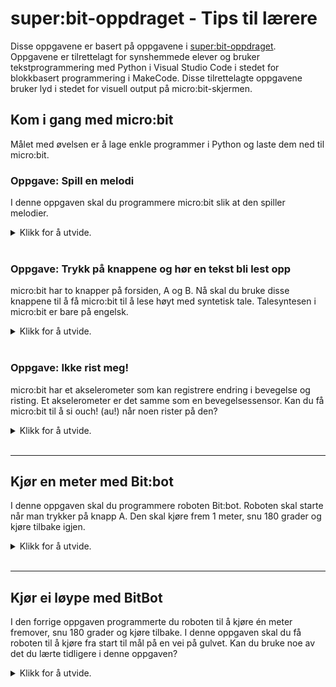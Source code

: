 # super:bit-oppdraget - Tips til lærere

Disse oppgavene er basert på oppgavene i [super:bit-oppdraget](https://www.vitensenter.no/superbit/laerer/superbit-oppdraget/). Oppgavene er tilrettelagt for synshemmede elever og bruker tekstprogrammering med Python i Visual Studio Code i stedet for blokkbasert programmering i MakeCode. Disse tilrettelagte oppgavene bruker lyd i stedet for visuell output på micro:bit-skjermen.

## Kom i gang med micro:bit

Målet med øvelsen er å lage enkle programmer i Python og laste dem ned til micro:bit. 

### Oppgave: Spill en melodi

I denne oppgaven skal du programmere micro:bit slik at den spiller melodier.

<details>
<summary>Klikk for å utvide.</summary>
&nbsp;

**NB!** Vær varsom med å bruke hodetelefoner når du bruker micro:bit med lyd (musikk eller syntetisk tale). Lydnivået kan være uforutsigbart.

**Tips 1**: Det kan være vanskelig for synshemmede elever å koble høyttalere til micro:bit. Vanligvis bruker man ledninger med krokodilleklemmer eller bananplugger til dette. I stedet går det an å bruke en enhet som består av en batteripakke, høyttaler (buzzer) og et spor der man kobler til micro:bit. Et eksempel på dette er [4tronix Music Box Mk2](https://shop.4tronix.co.uk/products/music-box-mk2). Nye modeller av micro:bit (2020) har innbygget høyttaler.

Utstyr: micro:bit, høyttalere, ledninger, Visual Studio Code.

#### Deloppgave A

Først skal du lage et program som spiller en melodi.

1. Opprett en ny fil (**Ctrl+N**).
2. Lagre filen (**Ctrl+S**). Gi filen et navn i feltet Filnavn og velg Python i feltet Filtype. (Eller skriv hele filnavnet direkte i feltet Filnavn, for eksempel melodi.py.) Alle Python-filer skal ha etternavnet .py. Da vet Visual Studio Code at du programmerer i Python.
3. Når du programmerer micro:bit, må programmet alltid starte med at du gjør micro:bit-modulene tilgjengelig for programmet ditt. Disse modulene er en slags verktøykasse med det meste du trenger for å programmere micro:bit:

```
from microbit import *
```

4. Og for at micro:bit skal kunne spille en melodi, trenger du å importere music-modulen også. Vi må skrive denne import-setningen litt annerledes enn den forrige:

```
import music
```

5. Nå skal du skrive instruksjonen som gjør at micro:bit spiller melodien Happy birthday. Legg merke til at du må skrive navnet på melodien med store bokstaver (BIRTHDAY). Happy birthday er en av omtrent 20 melodier som følger med micro:bit. La det gjerne være en blank linje mellom import-setningene og resten av programmet.

```
music.play(music.BIRTHDAY)
```

6. Lagre endringene du har gjort i programmet (**Ctrl+S**). Programmet ditt skal nå se slik ut:

```
from microbit import *
import music

music.play(music.BIRTHDAY)
```

7. Sørg for at micro:bit er koblet til PC-en med USB-kabelen som følger med.
8. Overfør programmet ditt til micro:bit med kommandoen **Ctrl+F5**. Når overføringen er ferdig etter noen få sekunder, vil micro:bit kjøre programmet. Du vil da høre melodien i høyttaleren.
9. Hvis du vil høre melodien en gang til, må du trykke på reset-knappen på baksiden av micro:bit. Da kjøres programmet på nytt.

#### Deloppgave B

Nå skal du utvide programmet ditt slik at det spiller to melodier etter hverandre i det uendelige.

1. Gå tilbake til programmet ditt (om nødvendig bruk **Ctrl+1**).
2. Finn tilbake til det stedet der du spilte av melodien BIRTHDAY. Lag en ny linje etter denne og skriv en tilsvarende linje. Men i stedet for BIRTHDAY skal du velge en melodi som heter POWER_UP.
3. Nå vil programmet spille to melodier etter hverandre. Men for at melodiene skal spilles uendelig antall ganger, trenger du en løkke. I Python kan du lage en evig løkke ved å skrive while True etterfulgt av kolon.

    while-løkka må komme foran alle instruksjonene som skal høre til løkka. Instruksjonene som skal utføres et uendelig antall ganger, må da komme på ny linje med innrykk:

```
while True:
    music.play(music.BIRTHDAY)
    music.play(music.POWER_UP)
```

4. Lagre endringene du har gjort i programmet (**Ctrl+S**). Programmet ditt skal nå se omtrent slik ut:

```
from microbit import *
import music

while True:
    music.play(music.BIRTHDAY)
    music.play(music.POWER_UP)
```

5. Overfør programmet ditt til micro:bit med kommandoen **Ctrl+F5**.
6. Hva skjedde denne gangen?
7. Når du bruker en slik while-løkke vil programmet kjøre helt til du overfører et nytt program.

**Tips**: Hvis du har en nyere micro:bit-modell, kan du avbryte programmet ved å holde inne reset-knappen på baksiden i 5 sekunder. Hvis ikke kan du koble fra høyttalerne for å slippe å høre melodiene hele tiden.
</details>
&nbsp;

### Oppgave: Trykk på knappene og hør en tekst bli lest opp

micro:bit har to knapper på forsiden, A og B. Nå skal du bruke disse knappene til å få micro:bit til å lese høyt med syntetisk tale. Talesyntesen i micro:bit er bare på engelsk.

<details>
<summary>Klikk for å utvide.</summary>
&nbsp;

**Tips 2**: Talesyntesen (speech) i micro:bit er ganske dårlig, men morsom å bruke likevel. Det kan være vanskelig å forstå hva den sier når du bruker små høyttalere som du finner på nyere modeller av micro:bit eller på 4tronix Music Box Mk2. Til talesyntesen er det bedre å bruke litt større høyttalere.

Utstyr: micro:bit, høyttalere, ledninger, Visual Studio Code.

#### Deloppgave A

I denne oppgaven skal du programmere micro:bit slik at den leser opp en setning når du trykker knapp A.

1. Opprett en ny fil (**Ctrl+N**).
2. Lagre filen med et passende navn (**Ctrl+S**). Husk filetternavn .py.
3. Akkurat som i forrige oppgave, må vi starte med å importere micro:bit-modulene:

```
from microbit import *
```

4. For at micro:bit skal kunne bruke syntetisk tale, må du importere speech-modulen også:

```
import speech
```

5. Etter disse to import-setningene, må du ha en while-løkke. Løkka gjør at programmet aldri stopper. Vi kan tenke oss at programmet kjører og kjører mens det følger med på hva du velger å gjøre. Hvis du trykker på knappen A, vil programmet være klar til å utføre de instruksjonene som du har valgt at knapp A skal utføre.

```

while True:
```

6. Husk at de instruksjonene som skal høre til while-løkka, må skrives på ny linje og ha innrykk.

7. Det neste du skal gjøre, er å bestemme hva som skal skje når knapp A trykkes. Vi trenger en if-setning. En if-setning består av ordet if etterfulgt av en betingelse eller et vilkår. Betingelsen avgjør om instruksjonene som hører til if-setningen skal utføres eller ikke. Hvis betingelsen er sann, vil instruksjonene utføres. Betingelsen du skal bruke her er om knapp A blir trykket eller ikke. Dette kan du skrive slik:

```
if button_a.is_pressed():
```

8. Nå har du nesten alt på plass. Det siste du trenger er selve instruksjonen som leser opp en setning med den syntetiske talen. Akkurat som med while-løkka, må alle instruksjonene som skal høre til if-setningen ha innrykk. Det som hører til while-løkka fikk ett innrykk. Det som hører til if-setningen får enda en innrykk.

    Du må bruke en funksjon som hører til modulen speech. Funksjonen heter say(). Inne i parentesen skriver du setningen som skal leses opp omgitt av anførselstegn, for eksempel setningen "Hello world, how are you?". Siden funksjonen say hører til modulen speech, må du skrive speech og et punktum foran say:

```
speech.say("Hello world, how are you?")
```

9. Lagre endringene i programmet ditt (**Ctrl+S**). Programmet skal nå se omtrent slik ut:

```
from microbit import *
import speech

while True:
    if button_a.is_pressed():
        speech.say("Hello world, how are you?")
```

10. Overfør programmet ditt til micro:bit med kommandoen **Ctrl+F5**.
11. Hva skjer hvis du trykker på knapp A? Hva skjer hvis du trykker på knapp B? Eller hva skjer hvis du ikke trykker på noen av knappene?

#### Deloppgave B

Nå skal du programmere micro:bit slik at den leser opp en annen setning når du trykker knapp B. Da vil du få et program som leser én setning for knapp A og en annen for knapp B. Gjør endringer i programmet fra deloppgave A slik at du får til dette.

Tips: du trenger to if-setninger etter hverandre. Den ene sjekker om knapp A blir trykket og den andre sjekker om knapp B blir trykket. Når du  bruker to if-setninger, skrives de på en litt spesiell måte. Den første heter bare if (akkurat som i forrige oppgave). Men den neste heter elif (som betyr else if). Dette er en skisse av koden du trenger:

```
if button_a.is_pressed():
    leser en setning
elif button_b.is_pressed():
    leser en annen setning
```

1. Fullfør programmet og lagre det.
2. Overfør programmet til micro:bit med kommandoen **Ctrl+F5**.
3. Hva skjer nå når du trykker på knapp A og knapp B?

</details>
&nbsp;

### Oppgave: Ikke rist meg!

micro:bit har et akselerometer som kan registrere endring i bevegelse og risting. Et akselerometer er det samme som en bevegelsessensor. Kan du få micro:bit til å si ouch! (au!) når noen rister på den?

<details>
<summary>Klikk for å utvide.</summary>
&nbsp;

Utstyr: micro:bit, høyttalere, ledninger, Visual Studio Code.

1. Opprett en ny fil (**Ctrl+N**).
2. Lagre filen med et passende navn (**Ctrl+S**). Husk filetternavn .py.
3. Denne oppgaven ligner mye på deloppgave A i forrige oppgave. Du trenger micro:bit-modulen og speech-modulen, en while-løkke og en if-setning. Og så skal du få micro:bit til å si "Ouch!". Men i stedet for at micro:bit skal si noe når du trykker knapp A, skal du få micro:bit til å si noe når du rister den.
4. For å finne ut om micro:bit ristes, trenger du en ny modul som kalles accelerometer. Den er en del av micro:bit-modulen så du trenger ikke importere den. Accelerometer har en funksjon som kalles was_gesture() og det er den som sjekker om micro:bit ristes. Du kan bruke dette i en if-setning slik:

```
if accelerometer.was_gesture("shake"):
```

5. Fullfør programmet på samme måte som du gjorde i forrige oppgave. Husk innrykk!
6. Overfør programmet ditt til micro:bit med kommandoen **Ctrl+F5**.
7. Hva skjer når du rister micro:bit?

</details>
&nbsp;

---

## Kjør en meter med Bit:bot

I denne oppgaven skal du programmere roboten Bit:bot. Roboten skal starte når man trykker på knapp A. Den skal kjøre frem 1 meter, snu 180 grader og kjøre tilbake igjen.

<details>
<summary>Klikk for å utvide.</summary>
&nbsp;

### Tips til lærere
- Utfordre elevene til å reflektere over hvor langt roboten kjører og hva de må gjøre for å få den til å gå kortere/lengre.
- Gjør det samme for rotasjonen. Spør dem gjerne om hvor mange grader er det i en halvsirkel? Hva vil det si å snu roboten 180 grader? Og spiller det noen rolle om de snur roboten mot venstre eller høyre?
- Når de har kontroll på hvordan de kan få den til å kjøre en meter, og å snu 180 grader, kan elevene skrive ned parameterne de har brukt. Det vil være nyttig i neste oppdrag, som er å kjøre ei løype med BitBot.
- For synshemmede elever er det en fordel at roboten ikke kjører for fort. Samtidig bør man unngå for lave hastigheter. Elektromotorene i roboten er ikke stabile når du kjører dem veldig langsomt. Du kan prøve deg med 20-30% hastighet.

**NB!** Denne oppgaven er laget for Bit:bot XL og gjelder ikke for modellen Bit:bot Classic.

Utstyr: micro:bit, Bit:bot XL, Visual Studio Code.

### Deloppgave A

I første deloppgave skal du programmere roboten slik at den kjører én meter rett fram.

1. Lag en ny fil (**Ctrl+N**) i Visual Studio Code.
2. Lagre filen (**Ctrl+S**).
3. I tillegg til den vanlige import-setningen for micro:bit, trenger du en import-setning for modulen som inneholder Bit:bot-funksjonene:

```
from microbit import *
from bitbot import *
```

4. For å få roboten til å kjøre rett fram, kan du bruke en funksjon fra bitbot-modulen som heter goms() (go milliseconds). goms krever at du oppgir 3 såkalte argumenter, nemlig retning (FORWARD eller REVERSE), hastighet (0-100%) og tid (antall millisekunder). Argumenter er informasjon som funksjonen trenger for å gjøre det den skal. Det kan være lurt å velge en ikke altfor høy hastighet, for eksempel 30.

    Når du skal bruke funksjonene som hører til Bit:bot, starter du instruksjonene med bitbot etterfulgt av punktum. Deretter kommer selve funksjonen:

```
bitbot.goms(FORWARD, 30, <millisekunder>)
```

5. Hvilken verdi må du sette inn i stedet for millisekunder for at roboten skal gå én meter rett fram? Verdien skal altså oppgis i millisekunder. Hvor mye er det?
6. Lagre programmet ditt, koble til micro:bit og overfør med **Ctrl+F5**.
7. Pass på at roboten er avslått. Koble USB-ledningen fra micro:bit og sett den inn i sporet på roboten slik at de to knappene (A og B) vender framover.
8. Sett roboten på gulvet og slå den på med bryteren på baksiden. (Trykk på reset-knappen på baksiden av micro:bit, hvis roboten ikke starter automatisk.)
9. Hvor langt kjørte roboten? For kort eller for langt? Hva må du gjøre for å få roboten til å komme nærmere en meter?

### Deloppgave B

I denne deloppgaven skal du endre litt på programmet ditt slik at roboten ikke kjører før du trykker på knapp A.

**Tips!** Bruk det du har lært om if-setninger til å løse oppgaven. Du trenger også en while-løkke.

### Deloppgave C

I denne siste deloppgaven skal du bygge videre på programmet ditt. Etter at Bit:bot har kjørt én meter rett fram, skal den snu 180 grader og kjøre tilbake til utgangspunktet.

1. Modulen bitbot har en funksjon som kalles spinms() (spin milliseconds). Den kan du bruke når du skal snu roboten. spinms() krever 3 argumenter, nemlig retning (RIGHT eller LEFT), hastighet (0-100%) og tid (antall millisekunder). Du må da skrive:

```
bitbot.spinms(<retning>, 30, <millisekunder>)
```

2. Vi kan beholde samme hastighet som før. Hvilken verdier vil du sette inn for retning og millisekunder i koden din?
3. Når roboten har snudd 180 grader, skal den kjøre rett fram tilbake til utgangspunktet. Funksjonen for å kjøre rett fram har du brukt tidligere (goms). Hvordan må du skrive instruksjonen denne gang?
4. Lagre programmet ditt.
5. Slå av roboten og koble fra micro:bit. Koble USB-kabelen til micro:bit og overfør programmet med **Ctrl+F5**.
6. Koble USB-kabelen fra micro:bit og sett micro:bit inn i roboten igjen.
7. Plasser roboten på gulvet og slå den på med bryteren på baksiden.
8. Hva gjorde roboten da den skulle snu 180 grader? Kom den tilbake til utgangspunktet? Hvis ikke, hvilke endringer må du gjøre i programmet ditt?

#### Løsningsforslag
```
# Bit:bot kjører ca. 1 meter rett fram, snur 180 grader og kjører tilbake til utgangspunktet.
from microbit import *
from bitbot import *

bitbot.goms(FORWARD, 30, 3500)
bitbot.spinms(LEFT, 30, 650)
bitbot.goms(FORWARD, 30, 3500)
```

</details>
&nbsp;

---

## Kjør ei løype med BitBot

I den forrige oppgaven programmerte du roboten til å kjøre én meter fremover, snu 180 grader og kjøre tilbake. I denne oppgaven skal du få roboten til å kjøre fra start til mål på en vei på gulvet. Kan du bruke noe av det du lærte tidligere i denne oppgaven?

<details>
<summary>Klikk for å utvide.</summary>
&nbsp;

### Tips til lærere
Utfordre elevene til å svare på:
- Hvor lang er den første rette veistrekningen? Bruk gjerne målebånd eller tommestokk.
- Hvor mange grader er den første svingen?
- Hva betyr det at du må snu/rotere roboten så og så mange grader? Hvilken retning må du snu roboten?
- Kan du bruke det du vet fra forrige oppgave til å kjøre fra start til mål?

![Vei med elektrikertape](https://github.com/oivron/komme-i-gang-microbit/blob/master/img/vei-med-elektrikertape.jpg)

### Lag en egen, avgrenset vei med tape
super:bit-matta kan være vanskelig å få oversikt over for synshemmede elever. Det kan være bedre å bruke et litt mer avgrenset område til å kjøre roboten i (se bildet).
- Merk opp en vei med svart tape (gjerne elektrikertape). Legg en hyssing- eller garntråd under tapen. Da er det lettere å kjenne hvor tapen går.
- La veien avgrenses av to streker med tape med ca. 20 cm avstand.
- La veien gå ca. 50 cm rett fram.
- Legg inn en 90 graders sving mot høyre.
- La veien fortsette rett fram ca 30 cm.
- Legg inn en ny 90 graders sving mot høyre.
- La til slutt veien gå ca. 50 cm rett fram til mål.

Utstyr: micro:bit, Bit:bot XL, Visual Studio Code, sort elektrikertape.

1. Lag en ny fil (**Ctrl+N**) i Visual Studio Code.
2. Lagre filen (**Ctrl+S**).
3. Du trenger den vanlige import-setningen for micro:bit og import-setning for bitbot-modulen:

```
from microbit import *
from bitbot import *
```
4. Bruk det du har lært i forrige oppgave til å kjøre roboten langs veien fra start til mål.
5. Hvor lang er den første rette veistrekningen? Bruk gjerne målebånd eller tommestokk.
6. Hvor mange grader er den første svingen?
7. Lagre endringer i programmet ditt.
8. Slå av roboten og sett micro:bit inn i roboten. Koble USB-kabelen til micro:bit og overfør programmet med **Ctrl+F5**.
9. Koble USB-kabelen fra micro:bit. Sett roboten på gulvet der veien starter. Slå på roboten med bryteren på baksiden.
10. Klarte roboten å følge veien fra start til mål? Gjør nødvendige endringer hvis roboten ikke fulgte veien fra start til mål.

#### Løsningsforslag
```
from microbit import *
from bitbot import *

# For å unngå at roboten vingler for mye når den kjører, lønner det 
# seg å gjøre veldig små justeringer av retningen. Her har jeg brukt
# 10 % hastighet i bare ett millisekund.

while True:
    if (bitbot.linesensor(RIGHT) == 1):
        bitbot.spinms(RIGHT, 10, 1)
    elif (bitbot.linesensor(LEFT) == 1):
        bitbot.spinms(LEFT, 10, 1)
    else:
        bitbot.go(FORWARD, 20)
```

</details>